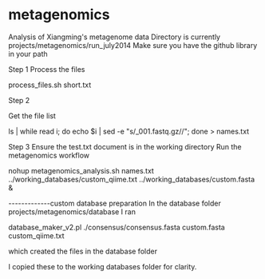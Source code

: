 metagenomics
============

Analysis of Xiangming's metagenome data
Directory is currently projects/metagenomics/run_july2014
Make sure you have the github library in your path

Step 1 
Process the files

process_files.sh short.txt

Step 2

Get the file list

ls | while read i; do echo $i | sed -e "s/_001.fastq.gz//"; done > names.txt


Step 3
Ensure the test.txt document is in the working directory
Run the metagenomics workflow

nohup metagenomics_analysis.sh names.txt ../working_databases/custom_qiime.txt ../working_databases/custom.fasta &


-------------custom database preparation
In the database folder projects/metagenomics/database I ran

database_maker_v2.pl ./consensus/consensus.fasta custom.fasta custom_qiime.txt

which created the files in the database folder

I copied these to the working databases folder for clarity. 






